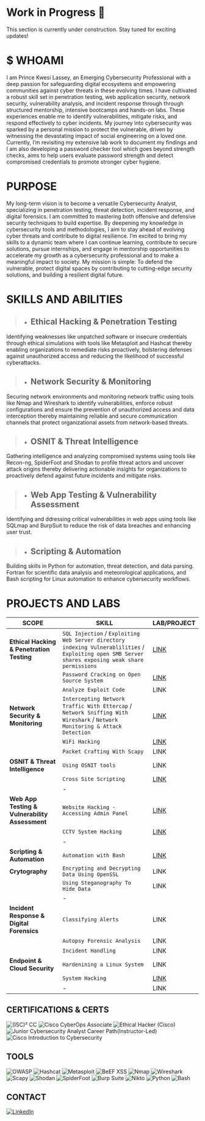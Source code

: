 # Work in Progress 🚧
This section is currently under construction. Stay tuned for exciting updates!

# $ WHOAMI
I am Prince Kwesi Lassey, an Emerging Cybersecurity Professional with a deep passion for safeguarding digital ecosystems and empowering communities against cyber threats in these evolving times. I have cultivated a robust skill set in penetration testing, web application security, network security, vulnerability analysis, and incident response through through structured mentorship, intensive bootcamps and hands-on labs. These experiences enable me to identify vulnerabilities, mitigate risks, and respond effectively to cyber incidents. My journey into cybersecurity was sparked by a personal mission to protect the vulnerable, driven by witnessing the devastating impact of social engineering on a loved one. Currently, I’m revisiting my extensive lab work to document my findings and I am also developing a password checker tool which goes beyond strength checks, aims to help users evaluate password strength and detect compromised credentials to promote stronger cyber hygiene.

# PURPOSE
My long-term vision is to become a versatile Cybersecurity Analyst, specializing in penetration testing, threat detection, incident response, and digital forensics. I am committed to mastering both offensive and defensive security techniques to build expertise. By deepening my knowledge in cybersecurity tools and methodologies, I aim to stay ahead of evolving cyber threats and contribute to digital resilience. I’m excited to bring my skills to a dynamic team where I can continue learning, contribute to secure solutions,  pursue internships, and engage in mentorship opportunities to accelerate my growth as a cybersecurity professional and to make a meaningful impact to society. My mission is simple: To defend the vulnerable, protect digital spaces by contributing to cutting-edge security solutions, and building a resilient digital future.

# SKILLS AND ABILITIES
> - ## Ethical Hacking & Penetration Testing
Identifying weaknesses like unpatched software or insecure credentials through ethical simulations with tools like Metasploit and Hashcat thereby enabling organizations to remediate risks proactively, bolstering defenses against unauthorized access and reducing the likelihood of successful cyberattacks.

> - ## Network Security & Monitoring
Securing network environments and monitoring network traffic using tools like Nmap and Wireshark to identify vulnerabilities, enforce robust configurations and ensure the prevention of unauthorized access and data interception thereby maintaining reliable and secure communication channels that protect organizational assets from network-based threats.

> - ## OSNIT & Threat Intelligence
Gathering intelligence and analyzing compromised systems using tools like Recon-ng, SpiderFoot and Shodan to profile threat actors and uncover attack origins thereby delivering actionable insights for organizations to proactively defend against future incidents and mitigate risks.

> - ## Web App Testing & Vulnerability Assessment
Identifying and ddressing critical vulnerabilities in web apps using tools like SQLmap and BurpSuit to reduce the risk of data breaches and enhancing user trust.

> - ## Scripting & Automation
Building skills in Python for automation, threat detection, and data parsing. Fortran for scientific  data analysis and meteorological applications, and Bash scripting for Linux automation to enhance cybersecurity workflows. 

# PROJECTS AND LABS

|**SCOPE**           | **SKILL**        | **LAB/PROJECT**| 
|----------------|-------------------------|-------------|
|**Ethical Hacking & Penetration Testing**| `SQL Injection` / `Exploiting Web Server directory indexing Vulnerablilities` / `Exploiting open SMB Server shares exposing weak share permissions` |[LINK](https://github.com/codelassey/cybersecurity-projects/blob/main/Ethical%20Hacking%20Project/README.md)|
|                                     | `Password Cracking on Open Source System` | [LINK](https://github.com/codelassey/open-source-password-cracking) |
|                                      |`Analyze Exploit Code`|LINK|
|**Network Security & Monitoring** | `Intercepting Network Traffic With Ettercap` / `Network Sniffing With Wireshark` / `Network Monitoring & Attack Detection`|[LINK](https://github.com/codelassey/network-attack-monitoring)|
|                                   | `WiFi Hacking` |[LINK](https://github.com/codelassey/wifi-hacking)|
|                                  | `Packet Crafting With Scapy` |LINK|
|**OSNIT & Threat Intelligence** |`Using OSNIT tools`| LINK |
|                                |`Cross Site Scripting`| [LINK](https://github.com/codelassey/cybersecurity-labs/blob/main/Exploiting%20Application-Based%20Vulnerabilities/cross_site_scripting.md) |
|                               | - | |
|**Web App Testing & Vulnerability Assessment** | `Website Hacking - Accessing Admin Panel` |[LINK](https://github.com/codelassey/admin-panel-sql-injection)|
|                                               | `CCTV System Hacking` | [LINK](https://github.com/codelassey/cctv-hacking)|
|                                               | - ||
|**Scripting & Automation** | `Automation with Bash` |[LINK](https://github.com/codelassey/scripts-and-tools)|
|**Crytography**| `Encrypting and Decrypting Data Using OpenSSL`|LINK|
|               | `Using Steganography To Hide Data` |LINK|
|               | - |                                 ||
|**Incident Response & Digital Forensics**| `Classifying Alerts`|LINK|
|                                         | `Autopsy Forensic Analysis`|LINK|
|                                         | `Incident Handling`|LINK|
|**Endpoint & Cloud Security**| `Hardenining a Linux System`|LINK|
|                             |`System Hacking`|[LINK](https://github.com/codelassey/vsftpd-backdoor-exploit)|
|                             | - |LINK|

## CERTIFICATIONS & CERTS
![(ISC)² CC](https://img.shields.io/badge/ISC2%20CC-In%20Progress-yellow?logo=isc2&style=for-the-badge)
![Cisco CyberOps Associate](https://img.shields.io/badge/Cisco%20CyberOps%20Associate-In%20Progress-yellow?logo=cisco&style=for-the-badge)
![Ethical Hacker (Cisco)](https://img.shields.io/badge/Ethical%20Hacker%20(Cisco)-Completed-orange?logo=cisco&style=for-the-badge)
![Junior Cybersecurity Analyst Career Path(Instructor-Led)](https://img.shields.io/badge/Junior%20Cybersecurity%20Analyst%20Career%20Path%20(Cisco)-Completed-blue?logo=cisco&style=for-the-badge)
![Cisco Introduction to Cybersecurity](https://img.shields.io/badge/Cisco%20Introduction%20to%20Cybersecurity-Completed-green?logo=cisco&style=for-the-badge)

## TOOLS
![OWASP](https://img.shields.io/badge/OWASP-OSINT%20Framework-green?logo=owasp&style=for-the-badge)
![Hashcat](https://img.shields.io/badge/Hashcat-Password%20Cracking-orange?logo=terminal&style=for-the-badge)
![Metasploit](https://img.shields.io/badge/Metasploit-Penetration%20Testing-purple?logo=metasploit&style=for-the-badge)
![BeEF XSS](https://img.shields.io/badge/BeEF%20XSS-Browser%20Exploitation-blue?logo=beef&style=for-the-badge)
![Nmap](https://img.shields.io/badge/Nmap-Network%20Scanning-green?logo=nmap&style=for-the-badge)
![Wireshark](https://img.shields.io/badge/Wireshark-Network%20Analysis-blue?logo=wireshark&style=for-the-badge)
![Scapy](https://img.shields.io/badge/Scapy-Packet%20Crafting-orange?logo=scipy&style=for-the-badge)
![Shodan](https://img.shields.io/badge/Shodan-OSINT%20Search-red?logo=shodan&style=for-the-badge)
![SpiderFoot](https://img.shields.io/badge/SpiderFoot-OSINT%20Automation-orange?logo=spiderfoot&style=for-the-badge)
![Burp Suite](https://img.shields.io/badge/Burp%20Suite-Web%20Testing-lightblue?logo=burp-suite&style=for-the-badge)
![Nikto](https://img.shields.io/badge/Nikto-Web%20Scanning-red?logo=tools&style=for-the-badge)
![Python](https://img.shields.io/badge/Python-Scripting%20&%20Automation-yellow?logo=python&style=for-the-badge)
![Bash](https://img.shields.io/badge/Bash-Scripting%20Automation-green?logo=terminal&style=for-the-badge)

## CONTACT 
[![LinkedIn](https://img.shields.io/badge/-LinkedIn-0077B5?logo=linkedin&logoColor=white&style=for-the-badge)](https://www.linkedin.com/in/prince-lassey-b90b80197/)

